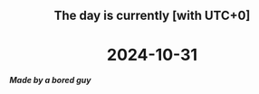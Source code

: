 <h2 align=center>The day is currently [with UTC+0]</h2>
<h1 align=center><!--TIME BEGIN-->2024-10-31<!--TIME END--></h1>
<h5>Made by a bored guy</h5>
